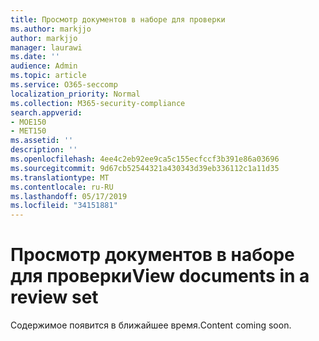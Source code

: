 ```yaml
---
title: Просмотр документов в наборе для проверки
ms.author: markjjo
author: markjjo
manager: laurawi
ms.date: ''
audience: Admin
ms.topic: article
ms.service: O365-seccomp
localization_priority: Normal
ms.collection: M365-security-compliance
search.appverid:
- MOE150
- MET150
ms.assetid: ''
description: ''
ms.openlocfilehash: 4ee4c2eb92ee9ca5c155ecfccf3b391e86a03696
ms.sourcegitcommit: 9d67cb52544321a430343d39eb336112c1a11d35
ms.translationtype: MT
ms.contentlocale: ru-RU
ms.lasthandoff: 05/17/2019
ms.locfileid: "34151881"
---
```

# <a name="view-documents-in-a-review-set"></a><span data-ttu-id="0813a-102">Просмотр документов в наборе для проверки</span><span class="sxs-lookup"><span data-stu-id="0813a-102">View documents in a review set</span></span>

<span data-ttu-id="0813a-103">Содержимое появится в ближайшее время.</span><span class="sxs-lookup"><span data-stu-id="0813a-103">Content coming soon.</span></span>